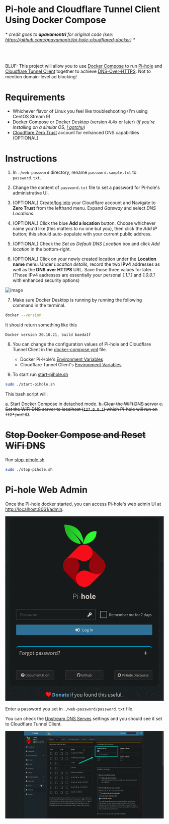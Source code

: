# Pi-hole and Cloudflare Tunnel Client Using Docker Compose

###### \* _credit goes to **apavamontri** for original code (see: https://github.com/apavamontri/pi-hole-cloudflared-docker)_ *
<br><br>
BLUF: This project will allow you to use [Docker Compose](https://docs.docker.com/compose/) to run [Pi-hole](https://pi-hole.net/) and [Cloudflare Tunnel Client](https://github.com/cloudflare/cloudflared) together to achieve [DNS-Over-HTTPS](https://docs.pi-hole.net/guides/dns/cloudflared/). Not to mention domain-level ad blocking!

# Requirements

- Whichever flavor of Linux you feel like troubleshooting (I'm using CentOS Stream 9)
- Docker Compose or Docker Desktop (version 4.4x or later) (_if you're installing on a similar OS, [I gotchu](https://tecadmin.net/how-to-install-docker-on-centos-stream-9/)_)
- [Cloudflare Zero Trust](https://www.cloudflare.com/zero-trust/products/access/) account for enhanced DNS capabilities (OPTIONAL)

# Instructions

1. In `./web-password` directory, rename `password.sample.txt` to `password.txt`.

2. Change the content of `password.txt` file to set a password for Pi-hole's administrative UI.

3. (OPTIONAL) Create/[log into](https://dash.cloudflare.com/login) your Cloudflare account and Navigate to **Zero Trust** from the lefthand menu. Expand _Gateway_ and select _DNS Locations_.

4. (OPTIONAL) Click the blue **Add a location** button. Choose whichever name you'd like (this matters to no one but you), then click the _Add IP_ button; this should auto-populate with your current public address.

5. (OPTIONAL) Check the _Set as Default DNS Location_ box and click _Add location_ in the bottom-right.

6. (OPTIONAL) Click on your newly created location under the **Location name** menu. Under _Location details_, record the two **IPv4** addresses as well as the **DNS over HTTPS** URL. Save those three values for later. (Those IPv4 aadresses are essentially your personal _1.1.1.1_ and _1.0.0.1_ with enhanced security options)

![image](https://github.com/dynamic-stall/pi-hole-cloudflared-docker/assets/76631795/84d1828c-74f8-425d-85e1-a1ee95368e61)

7. Make sure Docker Desktop is running by running the following command in the terminal.

```bash
docker --version
```

It should return something like this

```text
Docker version 20.10.21, build baeda1f
```

8. You can change the configuration values of Pi-hole and Cloudflare Tunnel Client in the [docker-compose.yml](./docker-compose.yml) file.

   - Docker Pi-Hole's [Environment Variables](https://github.com/pi-hole/docker-pi-hole/#environment-variables)
   - Cloudflare Tunnel Client's [Environment Variables](https://github.com/cloudflare/cloudflared/blob/master/cmd/cloudflared/proxydns/cmd.go)

9. To start run [start-pihole.sh](./start-pihole.sh)

```bash
sudo ./start-pihole.sh
```

This bash script will:

a. Start Docker Compose in detached mode.
~~b. Clear the WiFi DNS server~~
~~c. Set the WiFi DNS server to localhost (`127.0.0.1`) which Pi-hole will run on TCP port `53`~~

# ~~Stop Docker Compose and Reset WiFi DNS~~

~~Run [stop-pihole.sh](./stop-pihole.sh)~~

```bash
sudo ./stop-pihole.sh
```

# Pi-hole Web Admin

Once the Pi-hole docker started, you can access Pi-hole's web admin UI at [http://localhost:8061/admin](http://localhost:8061/admin).

![pi-hole-web-admin-homepage](./doc/images/pi-hole-web-admin-home.png)

Enter a password you set in `./web-password/password.txt` file.

You can check the [Upstream DNS Serves](http://localhost:8061/admin/settings.php?tab=dns) settings and you should see it set to Cloudflare Tunnel Client.

![pi-hole-web-admin-dns-upstream](./doc/images/pi-hole-web-admin-dns-upstream.png)
